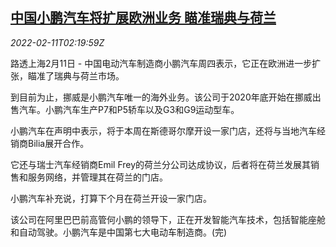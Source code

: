<!--1644546662000-->
[中国小鹏汽车将扩展欧洲业务 瞄准瑞典与荷兰](https://cn.reuters.com/article/xpeng-europe-expansion-0211-fri-idCNKBS2KG04Z)
------

<div><i>2022-02-11T02:19:59Z</i></div><p>路透上海2月11日 - 中国电动汽车制造商小鹏汽车周四表示，它正在欧洲进一步扩张，瞄准了瑞典与荷兰市场。</p><p>到目前为止，挪威是小鹏汽车唯一的海外业务。该公司于2020年底开始在挪威出售汽车。小鹏汽车生产P7和P5轿车以及G3和G9运动型车。</p><p>小鹏汽车在声明中表示，将于本周在斯德哥尔摩开设一家门店，还将与当地汽车经销商Bilia展开合作。</p><p>它还与瑞士汽车经销商Emil Frey的荷兰分公司达成协议，后者将在荷兰发展其销售和服务网络，并管理其在荷兰的门店。</p><p>小鹏汽车补充说，打算下个月在荷兰开设一家门店。</p><p>该公司在阿里巴巴前高管何小鹏的领导下，正在开发智能汽车技术，包括智能座舱和自动驾驶。小鹏汽车是中国第七大电动车制造商。(完)</p>

